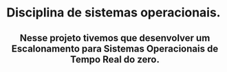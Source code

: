 <h1>Disciplina de sistemas operacionais.</h1>
<center>
<h2>Nesse projeto tivemos que desenvolver um Escalonamento para Sistemas Operacionais de Tempo Real do zero.</h2>
</center>
